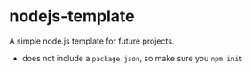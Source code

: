 # nodejs-template

A simple node.js template for future projects.

* does not include a `package.json`, so make sure you `npm init`
